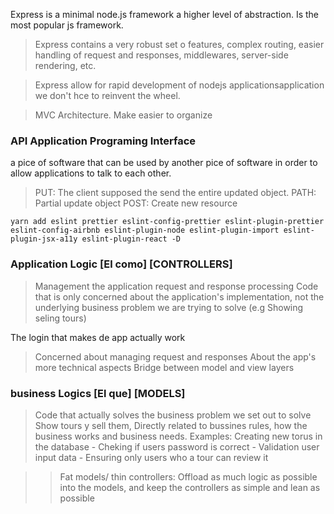 Express is a minimal node.js framework a higher level of abstraction.
Is the most popular js framework.

> Express contains a very robust set o features, complex routing, easier handling of request and responses,
middlewares, server-side rendering, etc.

> Express  allow for rapid development of nodejs applicationsapplication we don't hce to reinvent the wheel.

> MVC Architecture. Make easier to organize


### API Application Programing Interface
a pice of software that can be used by another pice of software in order to allow applications to talk to each other.

> PUT: The client supposed the send the entire updated object.
> PATH: Partial update object
> POST: Create new resource

```
yarn add eslint prettier eslint-config-prettier eslint-plugin-prettier eslint-config-airbnb eslint-plugin-node eslint-plugin-import eslint-plugin-jsx-a11y eslint-plugin-react -D
```

### Application Logic [El como] [CONTROLLERS]
> Management the application request and response processing
Code that is only concerned about the application's implementation, not the underlying business problem we are trying to solve (e.g Showing seling tours)

The login that makes de app actually work
> Concerned about managing request and responses
> About the app's more technical aspects
> Bridge between model and view layers


### business Logics [El que] [MODELS]
> Code that actually solves the business problem we set out to solve
>Show tours y sell them,
> Directly related to bussines rules, how the business works and business needs.
> Examples:
    Creating new torus in the database
    - Cheking if users password is correct
    - Validation user input data
    - Ensuring only users who  a tour can review it

>> Fat models/ thin controllers: Offload as much logic as possible into the models, and keep the controllers as simple and lean as possible